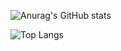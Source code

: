 ![Anurag's GitHub stats](https://github-readme-stats.vercel.app/api?username=AntoninJuquel&show_icons=true)

![Top Langs](https://github-readme-stats.vercel.app/api/top-langs/?username=AntoninJuquel&layout=compact&hide=purebasic&card_width=465)

